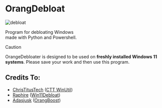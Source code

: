 # OrangDebloat

![debloat](https://github.com/user-attachments/assets/48cfa0c0-5604-460e-b73a-b985267efeef)

Program for debloating Windows<br>
made with Python and Powershell.
> [!CAUTION]
> OrangeDebloater is designed to be used on **freshly installed Windows 11 systems**. Please save your work and then use this program.

## Credits To:
- [ChrisTitusTech](https://github.com/christitustech) ([CTT WinUtil](https://github.com/christitustech/winutil))
- [Raphire](https://github.com/Raphire) ([Win11Debloat](https://github.com/Raphire/Win11Debloat))
- [Adasjusk](https://github.com/adasjusk) ([OrangBoost](https://github.com/InterJavas-Projects/OrangBooster))
